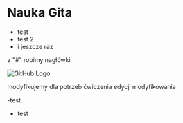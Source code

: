 # Nauka Gita

- test
- test 2
- i jeszcze raz

z "#" robimy nagłówki


![GitHub Logo](https://octodex.github.com/images/spectrocat.png)

modyfikujemy dla potrzeb ćwiczenia edycji modyfikowania

-test
- test
